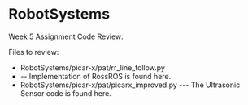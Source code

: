 # RobotSystems

Week 5 Assignment Code Review:

Files to review:
- RobotSystems/picar-x/pat/rr_line_follow.py
- -- Implementation of RossROS is found here.
- RobotSystems/picar-x/pat/picarx_improved.py
--- The Ultrasonic Sensor code is found here.
